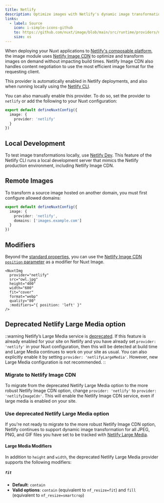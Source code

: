 ```yaml
---
title: Netlify
description: Optimize images with Netlify's dynamic image transformation service.
links:
  - label: Source
    icon: i-simple-icons-github
    to: https://github.com/nuxt/image/blob/main/src/runtime/providers/netlify.ts
    size: xs
---
```


When deploying your Nuxt applications to [Netlify's composable platform](https://docs.netlify.com/platform/overview), the image module uses [Netlify Image CDN](https://docs.netlify.com/image-cdn/overview) to optimize and transform images on demand without impacting build times. Netlify Image CDN also handles content negotiation to use the most efficient image format for the requesting client.

This provider is automatically enabled in Netlify deployments, and also when running locally using the [Netlify CLI](https://docs.netlify.com/cli/local-development).

You can also manually enable this provider. To do so, set the provider to `netlify` or add the following to your Nuxt configuration:

```ts [nuxt.config.ts]
export default defineNuxtConfig({
  image: {
    provider: 'netlify'
  }
})
```

## Local Development

To test image transformations locally, use [Netlify Dev](https://docs.netlify.com/cli/local-development). This feature of the Netlify CLI runs a local development server that mimics the Netlify production environment, including Netlify Image CDN.

## Remote Images

To transform a source image hosted on another domain, you must first configure allowed domains:

```ts [nuxt.config.ts]
export default defineNuxtConfig({
  image: {
    provider: 'netlify',
    domains: ['images.example.com']
  }
})
```

## Modifiers

Beyond the [standard properties](https://image.nuxt.com/usage/nuxt-img), you can use the [Netlify Image CDN `position` parameter](https://docs.netlify.com/image-cdn/overview/#position) as a modifier for Nuxt Image.

```vue
<NuxtImg
  provider="netlify"
  src="owl.jpg"
  height="400"
  width="600"
  fit="cover"
  format="webp"
  quality="80"
  :modifiers="{ position: 'left' }"
/>
```

## Deprecated Netlify Large Media option

::warning
Netlify’s Large Media service is [deprecated](https://answers.netlify.com/t/large-media-feature-deprecated-but-not-removed/100804). If this feature is already enabled for your site on Netlify and you have already set `provider: 'netlify'` in your Nuxt configuration, then this will be detected at build time and Large Media continues to work on your site as usual. You can also explicitly enable it by setting `provider: 'netlifyLargeMedia'`. However, new Large Media configuration is not recommended.
::

### Migrate to Netlify Image CDN

To migrate from the deprecated Netlify Large Media option to the more robust Netlify Image CDN option, change `provider: 'netlify'` to `provider: 'netlifyImageCdn'`. This will enable the Netlify Image CDN service, even if large media is enabled on your site.

### Use deprecated Netlify Large Media option

If you're not ready to migrate to the more robust Netlify Image CDN option, Netlify continues to support dynamic image transformation for all JPEG, PNG, and GIF files you have set to be tracked with [Netlify Large Media](https://docs.netlify.com/large-media/overview).

#### Large Media Modifiers

In addition to `height` and `width`, the deprecated Netlify Large Media provider supports the following modifiers:

##### `fit`

- **Default**: `contain`
- **Valid options**: `contain` (equivalent to `nf_resize=fit`) and `fill` (equivalent to `nf_resize=smartcrop`)
